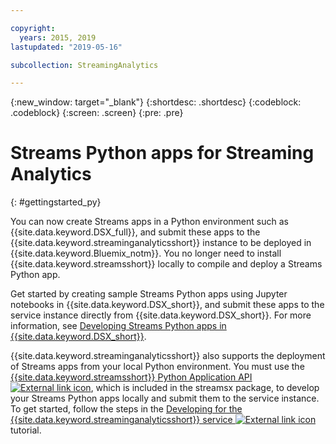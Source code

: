 ```yaml
---

copyright:
  years: 2015, 2019
lastupdated: "2019-05-16"

subcollection: StreamingAnalytics

---
```


<!-- Attribute definitions -->
{:new_window: target="_blank"}
{:shortdesc: .shortdesc}
{:codeblock: .codeblock}
{:screen: .screen}
{:pre: .pre}

# Streams Python apps for Streaming Analytics
{: #gettingstarted_py}

You can now create Streams apps in a Python environment such as {{site.data.keyword.DSX_full}}, and submit these apps to the {{site.data.keyword.streaminganalyticsshort}} instance to be deployed in {{site.data.keyword.Bluemix_notm}}. You no longer need to install {{site.data.keyword.streamsshort}} locally to compile and deploy a Streams Python app.

Get started by creating sample Streams Python apps using Jupyter notebooks in {{site.data.keyword.DSX_short}}, and submit these apps to the service instance directly from {{site.data.keyword.DSX_short}}. For more information, see [Developing Streams Python apps in {{site.data.keyword.DSX_short}}](/docs/services/StreamingAnalytics?topic=StreamingAnalytics-t_develop_apps_python#t_develop_python_dsx).

{{site.data.keyword.streaminganalyticsshort}} also supports the deployment of Streams apps from your local Python environment. You must use the [{{site.data.keyword.streamsshort}} Python Application API ![External link icon](../../icons/launch-glyph.svg "External link icon")](http://ibmstreams.github.io/streamsx.documentation/docs/python/python-appapi-devguide/#50-api-features), which is included in the streamsx package, to develop your Streams Python apps locally and submit them to the service instance. To get started, follow the steps in the [Developing for the {{site.data.keyword.streaminganalyticsshort}} service ![External link icon](../../icons/launch-glyph.svg "External link icon")](http://ibmstreams.github.io/streamsx.documentation/docs/python/1.6/python-appapi-devguide-2a/index.html) tutorial.
